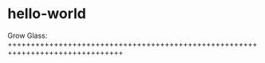 # hello-world
Grow Glass:  
+++++++++++++++++++++++++++++++++++++++++++++++++++++++++++++++++++++++++++++++